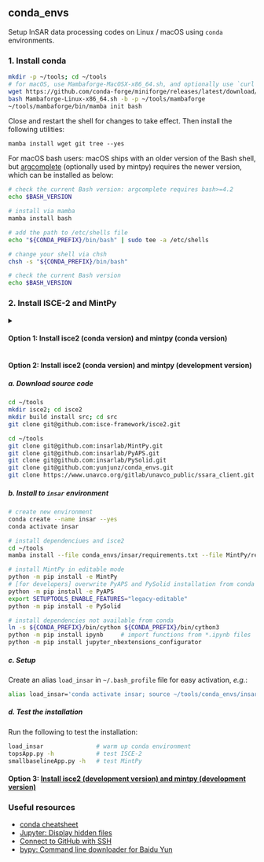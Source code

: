 ## conda_envs

Setup InSAR data processing codes on Linux / macOS using `conda` environments.

### 1. Install conda

```bash
mkdir -p ~/tools; cd ~/tools
# for macOS, use Mambaforge-MacOSX-x86_64.sh, and optionally use `curl -L -O https://...` syntax to download
wget https://github.com/conda-forge/miniforge/releases/latest/download/Mambaforge-Linux-x86_64.sh
bash Mambaforge-Linux-x86_64.sh -b -p ~/tools/mambaforge
~/tools/mambaforge/bin/mamba init bash
```

Close and restart the shell for changes to take effect. Then install the following utilities:

```
mamba install wget git tree --yes
```

For macOS bash users: macOS ships with an older version of the Bash shell, but [argcomplete](https://kislyuk.github.io/argcomplete/#global-completion) (optionally used by mintpy) requires the newer version, which can be installed as below:

```bash
# check the current Bash version: argcomplete requires bash>=4.2
echo $BASH_VERSION

# install via mamba
mamba install bash

# add the path to /etc/shells file
echo "${CONDA_PREFIX}/bin/bash" | sudo tee -a /etc/shells

# change your shell via chsh
chsh -s "${CONDA_PREFIX}/bin/bash"

# check the current Bash version
echo $BASH_VERSION
```

### 2. Install ISCE-2 and MintPy

<details>
<summary><h4>Option 1: Install isce2 (conda version) and mintpy (conda version)</h4></summary>

Both isce2 and mintpy are available on the conda-forge channel and can be install via `mamba` as:

```bash
mamba install isce2 mintpy
```

Add below in your source file, e.g. `~/.bash_profile` for _bash_ users or `~/.cshrc` for _csh/tcsh_ users:

```bash
export PATH=${PATH}:${ISCE_HOME}/bin:${ISCE_HOME}/applications  # ISCE_HOME/STACK are set by conda
```
</details>

#### Option 2: Install isce2 (conda version) and mintpy (development version)

##### a. Download source code

```bash
cd ~/tools
mkdir isce2; cd isce2
mkdir build install src; cd src
git clone git@github.com:isce-framework/isce2.git

cd ~/tools
git clone git@github.com:insarlab/MintPy.git
git clone git@github.com:insarlab/PyAPS.git
git clone git@github.com:insarlab/PySolid.git
git clone git@github.com:yunjunz/conda_envs.git
git clone https://www.unavco.org/gitlab/unavco_public/ssara_client.git utils/SSARA
```

##### b. Install to `insar` environment

```bash
# create new environment
conda create --name insar --yes
conda activate insar

# install dependenciues and isce2
cd ~/tools
mamba install --file conda_envs/insar/requirements.txt --file MintPy/requirements.txt isce2">=2.6.3" --yes

# install MintPy in editable mode
python -m pip install -e MintPy
# [for developers] overwrite PyAPS and PySolid installation from conda to the editable mode
python -m pip install -e PyAPS
export SETUPTOOLS_ENABLE_FEATURES="legacy-editable"
python -m pip install -e PySolid

# install dependencies not available from conda
ln -s ${CONDA_PREFIX}/bin/cython ${CONDA_PREFIX}/bin/cython3
python -m pip install ipynb     # import functions from *.ipynb files
python -m pip install jupyter_nbextensions_configurator
```

##### c. Setup

Create an alias `load_insar` in `~/.bash_profile` file for easy activation, _e.g._:

```bash
alias load_insar='conda activate insar; source ~/tools/conda_envs/insar/config.rc'
```

##### d. Test the installation

Run the following to test the installation:

```bash
load_insar               # warm up conda environment
topsApp.py -h            # test ISCE-2
smallbaselineApp.py -h   # test MintPy
```

#### Option 3: [Install isce2 (development version) and mintpy (development version)](./isce2/README.md)

### Useful resources

+ [conda cheatsheet](https://docs.conda.io/projects/conda/en/4.6.0/_downloads/52a95608c49671267e40c689e0bc00ca/conda-cheatsheet.pdf)
+ [Jupyter: Display hidden files](https://jupyterlab.readthedocs.io/en/stable/user/files.html#displaying-hidden-files)
+ [Connect to GitHub with SSH](https://docs.github.com/en/authentication/connecting-to-github-with-ssh)
+ [bypy: Command line downloader for Baidu Yun](https://blog.csdn.net/PolarisRisingWar/article/details/121887801)
